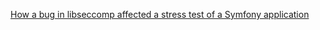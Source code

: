[How a bug in libseccomp affected a stress test of a Symfony application](https://baptistecontreras.github.io/blog/001-libseccomp-bug-raspberry)